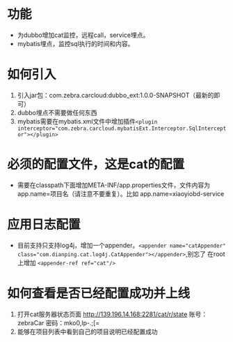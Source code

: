 # 功能
* 为dubbo增加cat监控，远程call，service埋点。
* mybatis埋点，监控sql执行的时间和内容。

# 如何引入
1. 引入jar包：com.zebra.carcloud:dubbo_ext:1.0.0-SNAPSHOT（最新的即可）
2. dubbo埋点不需要做任何东西
3. mybatis需要在mybatis.xml文件中增加插件`<plugin interceptor="com.zebra.carcloud.mybatisExt.Interceptor.SqlInterceptor"></plugin>`

# 必须的配置文件，这是cat的配置
* 需要在classpath下面增加META-INF/app.properties文件，文件内容为app.name=项目名（请注意不要重复）。比如 app.name=xiaoyiobd-service

# 应用日志配置
* 目前支持只支持log4j，增加一个appender。`<appender name="catAppender" class="com.dianping.cat.log4j.CatAppender"></appender>`,别忘了
在root上增加 `<appender-ref ref="cat"/>`
# 如何查看是否已经配置成功并上线
1. 打开cat服务器状态页面 http://139.196.14.168:2281/cat/r/state 账号：zebraCar 密码：mko0,lp-.;[=
2. 能够在项目列表中看到自己的项目说明已经配置成功